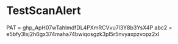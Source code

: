 # TestScanAlert
PAT = ghp_ApH07wTahlmdfDL4PXmRCVvu7l3Y8b3YsX4P
abc2 = e5bfy3lxj2h6gx374maha74bwiqosgzk3pl5r5nvyaxpzvopz2xl
